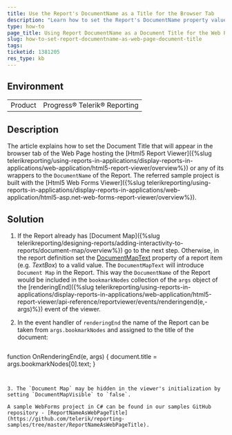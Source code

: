 ```yaml
---
title: Use the Report's DocumentName as a Title for the Browser Tab
description: "Learn how to set the Report's DocumentName property value as a Web Page Document Title in Telerik Reporting."
type: how-to
page_title: Using Report DocumentName as a Document Title for the Web Page
slug: how-to-set-report-documentname-as-web-page-document-title
tags: 
ticketid: 1381205
res_type: kb
---
```


## Environment

<table>
	<tbody>
		<tr>
			<td>Product</td>
			<td>Progress® Telerik® Reporting</td>
		</tr>
	</tbody>
</table>

## Description

The article explains how to set the Document Title that will appear in the browser tab of the Web Page hosting the [Html5 Report Viewer]({%slug telerikreporting/using-reports-in-applications/display-reports-in-applications/web-application/html5-report-viewer/overview%}) or any of its wrappers to the `DocumentName` of the Report. The referred sample project is built with the [Html5 Web Forms Viewer]({%slug telerikreporting/using-reports-in-applications/display-reports-in-applications/web-application/html5-asp.net-web-forms-report-viewer/overview%}).

## Solution

1. If the Report already has [Document Map]({%slug telerikreporting/designing-reports/adding-interactivity-to-reports/document-map/overview%}) go to the next step. Otherwise, in the report definition set the [DocumentMapText](/api/telerik.reporting.reportitembase#collapsible-Telerik_Reporting_ReportItemBase_DocumentMapText) property of a report item (e.g. _TextBox_) to a valid value. The `DocumentMapText` will introduce `Document Map` in the Report. This way the `DocumentName` of the Report would be included in the `bookmarkNodes` collection of the `args` object of the [renderingEnd]({%slug telerikreporting/using-reports-in-applications/display-reports-in-applications/web-application/html5-report-viewer/api-reference/reportviewer/events/renderingend(e,-args)%}) event of the viewer.

2. In the event handler of `renderingEnd` the name of the Report can be taken from `args.bookmarkNodes` and assigned to the title of the document:

	````JavaScript
function OnRenderingEnd(e, args) {
		document.title = args.bookmarkNodes[0].text;
	}
````


3. The `Document Map` may be hidden in the viewer's initialization by setting `DocumentMapVisible` to `false`.

A sample WebForms project in C# can be found in our samples GitHub repository - [ReportNameAsWebPageTitle](https://github.com/telerik/reporting-samples/tree/master/ReportNameAsWebPageTitle).
